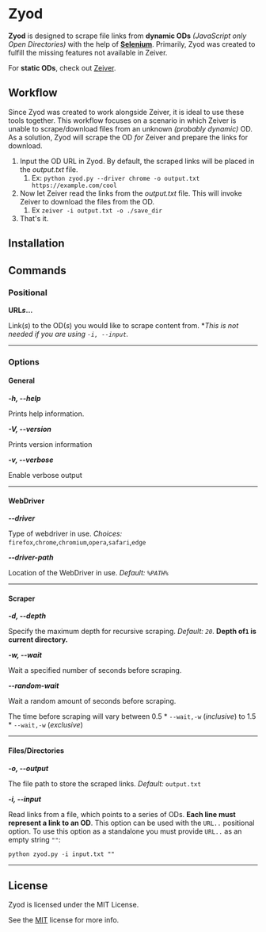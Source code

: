 # Zyod
**Zyod** is designed to scrape file links from **dynamic ODs** *(JavaScript only Open Directories)* 
with the help of **[Selenium](https://github.com/seleniumhq/selenium)**. 
Primarily, Zyod was created to fulfill the missing features not available in Zeiver. 

For **static ODs**, check out [Zeiver](https://github.com/ZimCodes/Zeiver).

## Workflow
Since Zyod was created to work alongside Zeiver, it is ideal to use these tools together. This 
workflow focuses on a scenario in which Zeiver is unable to scrape/download files from an unknown 
*(probably dynamic)* OD. As a solution, Zyod will scrape the OD *for* Zeiver and prepare the 
links for download.

1. Input the OD URL in Zyod. By default, the scraped links will be placed in the *output.txt* file.
   1. Ex: `python zyod.py --driver chrome -o output.txt https://example.com/cool`
2. Now let Zeiver read the links from the *output.txt* file. This will invoke Zeiver to download 
the files from the OD.
   1. Ex `zeiver -i output.txt -o ./save_dir`
3. That's it.

## Installation

## Commands
### Positional
__URL*s*...__

Link(*s*) to the OD(*s*) you would like to scrape content from.
*_This is not needed if you are using `-i, --input`._

---

### Options
#### General
***-h, --help***

Prints help information.

***-V, --version***

Prints version information

***-v, --verbose***

Enable verbose output

---

#### WebDriver
***--driver***

Type of webdriver in use. *Choices:* `firefox`,`chrome`,`chromium`,`opera`,`safari`,`edge`

***--driver-path***

Location of the WebDriver in use. *Default: `%PATH%`*

---

#### Scraper
***-d, --depth***

Specify the maximum depth for recursive scraping. _Default: `20`_. **Depth of`1` is current 
directory.**

***-w, --wait***

Wait a specified number of seconds before scraping.

***--random-wait***

Wait a random amount of seconds before scraping.

The time before scraping will vary between 0.5 * `--wait,-w` (_inclusive_) 
to 1.5 * `--wait,-w` (_exclusive_)

---

#### Files/Directories
***-o, --output***

The file path to store the scraped links. *Default:* `output.txt`

***-i, --input***

Read links from a file, which points to a series of ODs. **Each line must represent a link to an 
OD**. This option can be used with the `URL..` positional option. To use this option as a 
standalone you must provide `URL..` as an empty string `""`:

`python zyod.py -i input.txt ""`

---

## License
Zyod is licensed under the MIT License.

See the [MIT](https://github.com/ZimCodes/Zyod/blob/main/LICENSE) license for more info. 